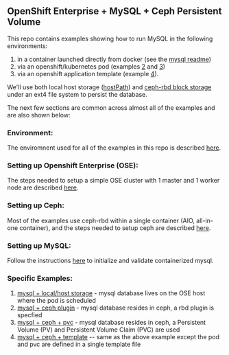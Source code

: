 ## OpenShift Enterprise + MySQL + Ceph Persistent Volume

This repo contains examples showing how to run MySQL in the following environments:
  1. in a container launched directly from docker (see the [mysql readme](MYSQL.md))
  2. via an openshift/kubernetes pod (examples [2](mysql_ceph_plugin) and [3](mysql_ceph_pvc))
  3. via an openshift application template (example [4](mysql_ceph_template)).

We'll use both local host storage ([hostPath](mysql_ceph_plugin)) and [ceph-rbd block storage](mysql_ceph_pvc) under an ext4 file system to persist the database.

The next few sections are common across almost all of the examples and are also shown below:

### Environment:
The enviromnent used for all of the examples in this repo is described [here](ENV.md).

### Setting up Openshift Enterprise (OSE):
The steps needed to setup a simple OSE cluster with 1 master and 1 worker node are described [here](OSE.md).

### Setting up Ceph:
Most of the examples use ceph-rbd within a single container (AIO, all-in-one container), and the steps needed to setup ceph are described [here](CEPH.md).

### Setting up MySQL:
Follow the instructions [here](MYSQL.md) to initialize and validate containerized mysql.

### Specific Examples:
1. [mysql + local/host storage](mysql_ceph_host) - mysql database lives on the OSE host where the pod is scheduled
2. [mysql + ceph plugin](mysql_ceph_plugin) - mysql database resides in ceph, a rbd plugin is specfied
3. [mysql + ceph + pvc](mysql_ceph_pvc) - mysql database resides in ceph, a Persistent Volume (PV) and Persistent Volume Claim (PVC) are used
4. [mysql + ceph + template](mysql_ceph_template) -- same as the above example except the pod and pvc are defined in a single template file

